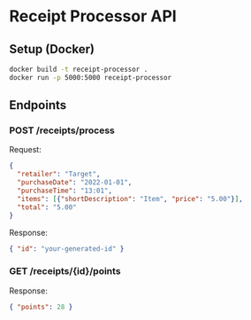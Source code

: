 # Receipt Processor API

## Setup (Docker)

```bash
docker build -t receipt-processor .
docker run -p 5000:5000 receipt-processor
```

## Endpoints

### POST /receipts/process

Request:
```json
{
  "retailer": "Target",
  "purchaseDate": "2022-01-01",
  "purchaseTime": "13:01",
  "items": [{"shortDescription": "Item", "price": "5.00"}],
  "total": "5.00"
}
```

Response:
```json
{ "id": "your-generated-id" }
```

### GET /receipts/{id}/points

Response:
```json
{ "points": 28 }
```